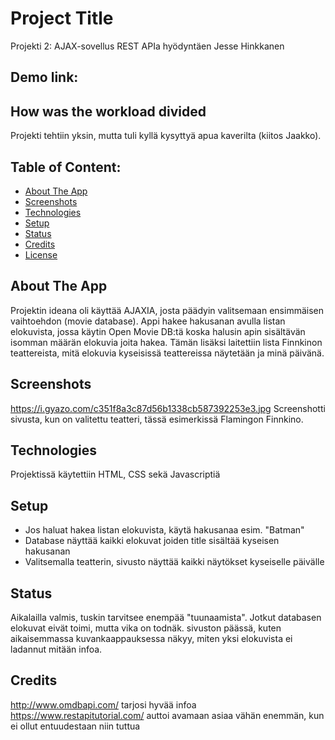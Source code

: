 # Project Title 
Projekti 2: AJAX-sovellus REST APIa hyödyntäen
Jesse Hinkkanen

## Demo link:


## How was the workload divided
Projekti tehtiin yksin, mutta tuli kyllä kysyttyä apua kaverilta (kiitos Jaakko).



## Table of Content:

- [About The App](#about-the-app)
- [Screenshots](#screenshots)
- [Technologies](#technologies)
- [Setup](#setup)
- [Status](#status)
- [Credits](#credits)
- [License](#license)

## About The App
Projektin ideana oli käyttää AJAXIA, josta päädyin valitsemaan ensimmäisen vaihtoehdon (movie database). Appi hakee hakusanan avulla listan elokuvista, jossa käytin Open Movie DB:tä koska halusin apin sisältävän isomman määrän elokuvia joita hakea. Tämän lisäksi laitettiin lista Finnkinon teattereista, mitä elokuvia kyseisissä teattereissa näytetään ja minä päivänä.

## Screenshots
https://i.gyazo.com/c351f8a3c87d56b1338cb587392253e3.jpg Screenshotti sivusta, kun on valitettu teatteri, tässä esimerkissä Flamingon Finnkino.

## Technologies
Projektissä käytettiin HTML, CSS sekä Javascriptiä

## Setup
- Jos haluat hakea listan elokuvista, käytä hakusanaa esim. "Batman"
- Database näyttää kaikki elokuvat joiden title sisältää kyseisen hakusanan
- Valitsemalla teatterin, sivusto näyttää kaikki näytökset kyseiselle päivälle

## Status
Aikalailla valmis, tuskin tarvitsee enempää "tuunaamista". Jotkut databasen elokuvat eivät toimi, mutta vika on todnäk. sivuston päässä, kuten aikaisemmassa kuvankaappauksessa näkyy, miten yksi elokuvista ei ladannut mitään infoa.

## Credits
http://www.omdbapi.com/ tarjosi hyvää infoa
https://www.restapitutorial.com/ auttoi avamaan asiaa vähän enemmän, kun ei ollut entuudestaan niin tuttua
